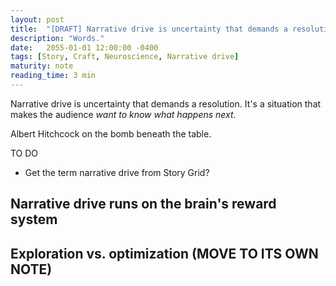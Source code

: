 ```yaml
---
layout: post
title:  "[DRAFT] Narrative drive is uncertainty that demands a resolution"
description: "Words."
date:   2055-01-01 12:00:00 -0400
tags: [Story, Craft, Neuroscience, Narrative drive]
maturity: note
reading_time: 3 min
---
```


Narrative drive is uncertainty that demands a resolution. It's a situation that makes the audience _want to know what happens next_. 

Albert Hitchcock on the bomb beneath the table.

TO DO
- Get the term narrative drive from Story Grid?

## Narrative drive runs on the brain's reward system

## Exploration vs. optimization (MOVE TO ITS OWN NOTE)